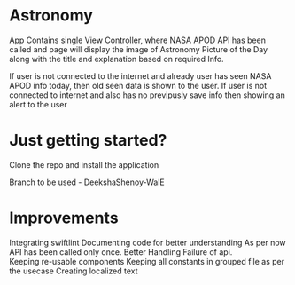 # Astronomy
App Contains single View Controller, where NASA APOD API has been called and page will display the image of Astronomy Picture of the Day along with the title and explanation based on required Info.

If user is not connected to the internet and already user has seen NASA APOD info today, then old seen data is shown to the user.
If user is not connected to internet and also has no previpusly save info then showing an alert to the user

# Just getting started?

Clone the repo and install the application 

Branch to be used - DeekshaShenoy-WalE

# Improvements

Integrating swiftlint
Documenting code for better understanding
As per now API has been called only once. Better Handling Failure of api.  
Keeping re-usable components
Keeping all constants in grouped file as per the usecase
Creating localized text 
